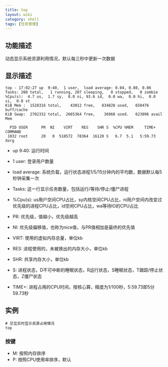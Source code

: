 ```yaml
---
title: top
layout: wiki
category: shell
tags: [任务管理]
---
```


## 功能描述

动态显示系统资源利用情况，默认每三秒中更新一次数据


## 显示描述

~~~Text
top - 17:02:27 up  9:40,  1 user,  load average: 0.04, 0.08, 0.06
Tasks: 208 total,   1 running, 207 sleeping,   0 stopped,   0 zombie
%Cpu(s):  4.7 us,  1.7 sy,  0.0 ni, 93.6 id,  0.0 wa,  0.0 hi,  0.0 si,  0.0 st
KiB Mem :  1528316 total,    43012 free,   834828 used,   650476 buff/cache
KiB Swap:  2702332 total,  2665364 free,    36968 used.   623096 avail Mem

  PID USER      PR  NI    VIRT    RES    SHR S  %CPU %MEM     TIME+ COMMAND
 1032 root      20   0  518572  78364  16120 S   6.7  5.1   5:59.73 Xorg
~~~


* up  9:40: 运行时间
* 1 user: 登录用户数量
* load average: 系统负载，运行状态进程1/5/15分钟内的平均数，数据默认每5秒钟采集一次
* Tasks: 这一行显示任务数量，包括运行/等待/停止/僵尸进程
* %Cpu(s): us用户空间CPU占比，sy内核空间CPU占比，ni用户空间内改变过优先级的进程CPU占比，id空闲CPU占比，wa等待IO的CPU占比

* PR: 优先级，值越小，优先级越高
* NI: 优先级偏移值，也称为nice值，与PR值相加是最终的优先值
* VIRT: 使用的虚拟内存总量，单位kb
* RES: 进程使用的，未被换出的内存大小，单位kb
* SHR: 共享内存大小，单位kb
* S: 进程状态，D不可中断的睡眠状态，R运行状态，S睡眠状态，T跟踪/停止状态，Z僵尸状态
* TIME+: 进程占用的CPU时间，按核心算，精度为1/100秒，5:59.73即5分59.73秒


## 实例

~~~
# 交互实时显示资源占用情况
top
~~~

### 按键

* M: 按照内存排序
* P: 按照CPU使用率排序，默认





